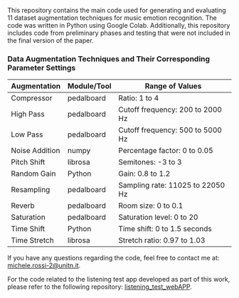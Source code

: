 This repository contains the main code used for generating and evaluating 11 dataset augmentation techniques for music emotion recognition. The code was written in Python using Google Colab. Additionally, this repository includes code from preliminary phases and testing that were not included in the final version of the paper.


### Data Augmentation Techniques and Their Corresponding Parameter Settings

| **Augmentation** | **Module/Tool** | **Range of Values** |
|-----------------|----------------|---------------------|
| Compressor      | pedalboard      | Ratio: 1 to 4       |
| High Pass       | pedalboard      | Cutoff frequency: 200 to 2000 Hz |
| Low Pass        | pedalboard      | Cutoff frequency: 500 to 5000 Hz |
| Noise Addition  | numpy           | Percentage factor: 0 to 0.05 |
| Pitch Shift     | librosa         | Semitones: -3 to 3  |
| Random Gain     | Python          | Gain: 0.8 to 1.2    |
| Resampling      | pedalboard      | Sampling rate: 11025 to 22050 Hz |
| Reverb          | pedalboard      | Room size: 0 to 0.1 |
| Saturation      | pedalboard      | Saturation level: 0 to 20 |
| Time Shift      | Python          | Time shift: 0 to 1.5 seconds |
| Time Stretch    | librosa         | Stretch ratio: 0.97 to 1.03 |


If you have any questions regarding the code, feel free to contact me at: michele.rossi-2@unitn.it.

For the code related to the listening test app developed as part of this work, please refer to the following repository: [listening_test_webAPP](https://github.com/michelerossi1/listening_test_webAPP).

